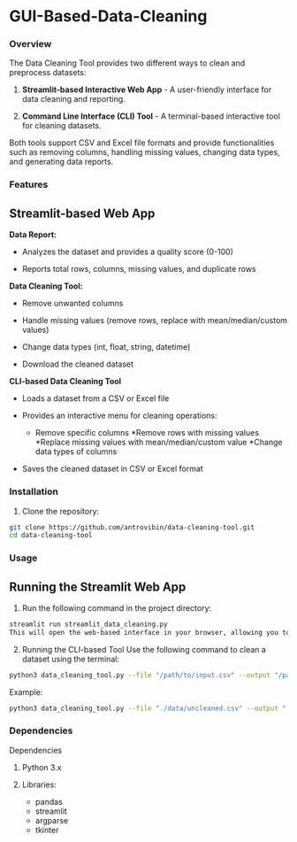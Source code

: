 # GUI-Based-Data-Cleaning
### Overview
The Data Cleaning Tool provides two different ways to clean and preprocess datasets:

1. **Streamlit-based Interactive Web App** - A user-friendly interface for data cleaning and reporting.

2. **Command Line Interface (CLI) Tool** - A terminal-based interactive tool for cleaning datasets.

Both tools support CSV and Excel file formats and provide functionalities such as removing columns, handling missing values, changing data types, and generating data reports.

### Features
## Streamlit-based Web App

**Data Report:**

* Analyzes the dataset and provides a quality score (0-100)

* Reports total rows, columns, missing values, and duplicate rows

**Data Cleaning Tool:**

* Remove unwanted columns

* Handle missing values (remove rows, replace with mean/median/custom values)

* Change data types (int, float, string, datetime)

* Download the cleaned dataset

**CLI-based Data Cleaning Tool**

* Loads a dataset from a CSV or Excel file

* Provides an interactive menu for cleaning operations:

    * Remove specific columns
    *Remove rows with missing values
    *Replace missing values with mean/median/custom value
    *Change data types of columns

* Saves the cleaned dataset in CSV or Excel format

### Installation

1. Clone the repository:
```bash
git clone https://github.com/antrovibin/data-cleaning-tool.git
cd data-cleaning-tool
```

### Usage
## Running the Streamlit Web App

1. Run the following command in the project directory:
```bash
streamlit run streamlit_data_cleaning.py
This will open the web-based interface in your browser, allowing you to upload and clean datasets.
```

2. Running the CLI-based Tool
Use the following command to clean a dataset using the terminal:
```bash
python3 data_cleaning_tool.py --file "/path/to/input.csv" --output "/path/to/output.csv" --format csv
```

Example:
```bash
python3 data_cleaning_tool.py --file "./data/uncleaned.csv" --output "./data/cleaned.csv" --format csv
```

### Dependencies
Dependencies

1. Python 3.x

2. Libraries:

   * pandas
   * streamlit
   * argparse
   * tkinter

